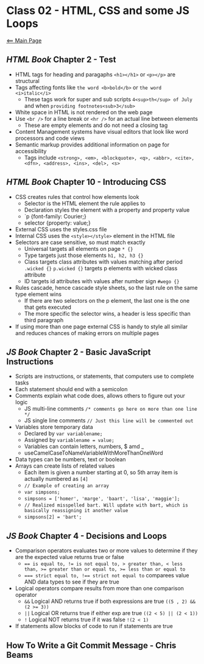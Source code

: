 # Class 02 - HTML, CSS and some JS Loops

[<== Main Page](../README.md)

## *HTML Book* Chapter 2 - Test

* HTML tags for heading and paragaphs `<h1></h1>` or `<p></p>` are structural
* Tags affecting fonts like `the word <b>bold</b>` or `the word <i>italic</i>`
  * These tags work for super and sub scripts `4<sup>th</sup> of July` and when `providing footnotes<sub>3</sub>` 
* White space in HTML is not rendered on the web page 
* Use `<br />` for a line break or `<hr />` for an actual line between elements
  * These are empty elements and do not need a closing tag
* Content Management systems have visual editors that look like word processors and code views
* Semantic markup provides additional information on page for accessibility
  * Tags include `<strong>, <em>, <blockquote>, <q>, <abbr>, <cite>, <dfn>, <address>, <ins>, <del>, <s>`  

## *HTML Book* Chapter 10 - Introducing CSS

* CSS creates rules that control how elements look
  * Selector is the HTML element the rule applies to
  * Declaration styles the element with a property and property value
  * `p   {font-family: Courier;}
  * selector {property: value;}
* External CSS uses the styles.css file
* Internal CSS uses the `<style></style>` element in the HTML file
* Selectors are case sensitive, so must match exactly
  * Universal targets all elements on page `* {}`
  * Type targets just those elements `h1, h2, h3 {}`  
  * Class targets class attributes with values matching after period `.wicked {}` `p.wicked {}` targets p elements with wicked class attribute
  * ID targets id attributes with values after number sign `#wego {}`
* Rules cascade, hence cascade style sheets, so the last rule on the same type element wins
  * If there are two selectors on the p element, the last one is the one that gets executed
  * The more specific the selector wins, a header is less specific than third paragraph
* If using more than one page external CSS is handy to style all similar and reduces chances of making errors on multiple pages

## *JS Book* Chapter 2 - Basic JavaScript Instructions 

* Scripts are instructions, or statements, that computers use to complete tasks
* Each statement should end with a semicolon
* Comments explain what code does, allows others to figure out your logic
  * JS multi-line comments `/* comments go here on more than one line */`
  * JS single line comments `// Just this line will be commented out `
* Variables store temporary data
  * Declared by `var variablename;`
  * Assigned by `variablename = value;` 
  * Variables can contain letters, numbers, $ amd _
  * useCamelCaseToNameVariableWithMoreThanOneWord
* Data types can be numbers, text or boolean
* Arrays can create lists of related values
  * Each item is given a number starting at 0, so 5th array item is actually numbered as `[4]`
  * `// Example of creating an array`
  * `var simpsons;`
  * `simpsons = ['homer', 'marge', 'baart', 'lisa', 'maggie'];`
  * `// Realized misspelled bart. Will update with bart, which is basically reassigning it another value`
  * `simpsons[2] = 'bart';`

## *JS Book* Chapter 4 - Decisions and Loops

* Comparison operators evaluates two or more values to determine if they are the expected value returns true or false
  * `== is equal to, != is not equal to, > greater than, < less than, >= greater than or equal to, >= less than or equal to`
  * `=== strict equal to, !== strict not equal to` comparees value AND data types to see if they are true
* Logical operators compare results from more than one comparison operator
  * `&&` Logical AND returns true if both expressions are true `((5 , 2) && (2 >= 3))`
  * `||` Logical OR returns true if either exp are true `((2 < 5) || (2 < 1))`
  * `!` Logical NOT returns true if it was false `!(2 < 1)`
* If statements allow blocks of code to run if statements are true 

## How To Write a Git Commit Message - Chris Beams
